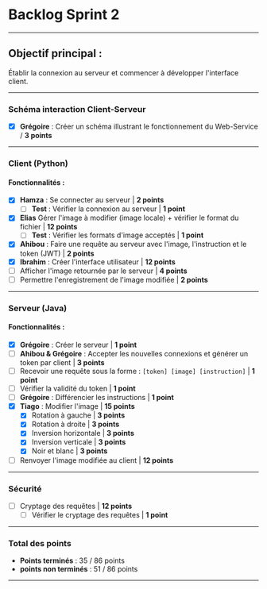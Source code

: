 # Backlog Sprint 2

---

## Objectif principal :  
Établir la connexion au serveur et commencer à développer l'interface client.

---

### **Schéma interaction Client-Serveur**
- [x] **Grégoire** : Créer un schéma illustrant le fonctionnement du Web-Service / **3 points**

---

### **Client (Python)**

#### **Fonctionnalités :**
- [x] **Hamza** : Se connecter au serveur | **2 points**
  - [ ] **Test** : Vérifier la connexion au serveur | **1 point**
- [X] **Elias** Gérer l'image à modifier (image locale) + vérifier le format du fichier | **12 points**
  - [ ] **Test** : Vérifier les formats d'image acceptés | **1 point**
- [x] **Ahibou** : Faire une requête au serveur avec l'image, l'instruction et le token (JWT) | **2 points**
- [x] **Ibrahim** : Créer l'interface utilisateur | **12 points**
- [ ] Afficher l'image retournée par le serveur | **4 points**
- [ ] Permettre l'enregistrement de l'image modifiée | **2 points**

---

### **Serveur (Java)**

#### **Fonctionnalités :**
- [x] **Grégoire** : Créer le serveur | **1 point**
- [ ] **Ahibou & Grégoire** : Accepter les nouvelles connexions et générer un token par client | **3 points**
- [ ] Recevoir une requête sous la forme : `[token] [image] [instruction]` | **1 point**
- [ ] Vérifier la validité du token | **1 point**
- [ ] **Grégoire** : Différencier les instructions | **1 point**
- [x] **Tiago** : Modifier l'image | **15 points**
  - [x] Rotation à gauche | **3 points**
  - [x] Rotation à droite | **3 points**
  - [x] Inversion horizontale | **3 points**
  - [x] Inversion verticale | **3 points**
  - [x] Noir et blanc | **3 points**
- [ ] Renvoyer l'image modifiée au client | **12 points**

---

### **Sécurité**
- [ ] Cryptage des requêtes | **12 points**
  - [ ] Vérifier le cryptage des requêtes | **1 point**

---

### **Total des points**
- **Points terminés** : 35 / 86 points
- **points non terminés** : 51 / 86 points

---

